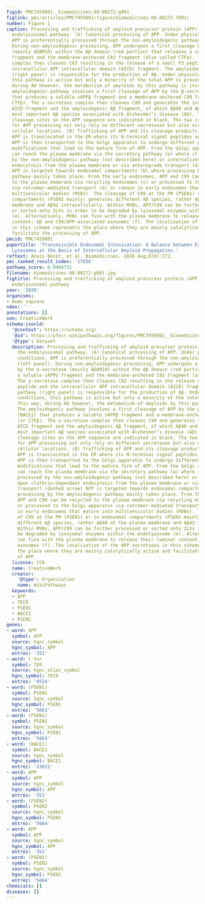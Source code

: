 ```yaml
---
figid: PMC7459801__biomedicines-08-00272-g001
figlink: pmc/articles/PMC7459801/figure/biomedicines-08-00272-f001/
number: Figure 1
caption: Processing and trafficking of amyloid precursor protein (APP) through the
  endolysosomal pathway. (A) Canonical processing of APP. Under physiological conditions,
  APP is preferentially processed through the non-amyloidogenic pathway (left panel).
  During non-amyloidogenic processing, APP undergoes a first cleavage by the α-secretase
  (mainly ADAM10) within the Aβ domain (red portion) that releases a soluble sAPPα
  fragment and the membrane-anchored C83 fragment (also called CTFα). The γ-secretase
  complex then cleaves C83 resulting in the release of a small P3 peptide and the
  intracellular APP intracellular domain (AICD) fragment. The amyloidogenic pathway
  (right panel) is responsible for the production of Aβ. Under physiological conditions,
  this pathway is active but only a minority of the total APP is processed this way,
  during AD however, the metabolism of amyloids by this pathway is increased. The
  amyloidogenic pathway involves a first cleavage of APP by the β-secretase (BACE1)
  that produces a soluble sAPPβ fragment and a membrane-anchored C99 fragment (or
  CTFβ). The γ-secretase complex then cleaves C99 and generates the intracellular
  AICD fragment and the amyloidogenic Aβ fragment, of which Aβ40 and Aβ42 are the
  most important Aβ species associated with Alzheimer’s disease (AD). The distinct
  cleavage sites on the APP sequence are indicated in black. The two canonical pathways
  for APP processing not only rely on different secretases but also occur at distinct
  cellular locations. (B) Trafficking of APP and its cleavage products. After synthesis,
  APP is translocated in the ER where its N-terminal signal peptides are cleaved.
  APP is then transported to the Golgi apparatus to undergo different post-translational
  modifications that lead to the mature form of APP. From the Golgi apparatus, APP
  can reach the plasma membrane via the secretory pathway (a) where it is either processed
  by the non-amyloidogenic pathway (not described here) or internalized. Upon clathrin-dependent
  endocytosis from the plasma membrane or via anterograde transport (dashed arrow)
  APP is targeted towards endosomal compartments (b) where processing by the amyloidogenic
  pathway mainly takes place. From the early endosomes, APP and C99 can be recycled
  to the plasma membrane via recycling endosomes (c) or processed to the Golgi apparatus
  via retromer-mediated transport (d) or remain in early endosomes that mature into
  multivesicular bodies (MVBs). The cleavage of C99 at the PM (PSEN1) or in endosomal
  compartments (PSEN2 mainly) generates different Aβ species, rather Aβ40 at the plasma
  membrane and Aβ42 intracellularly. Within MVBs, APP/C99 can be further processed
  or sorted onto ILVs in order to be degraded by lysosomal enzymes within the endolysosome
  (e). Alternatively, MVBs can fuse with the plasma membrane to release their luminal
  content; Aβ and C99/APP-associated exosomes (f). The localization of the APP secretases
  in this scheme represents the place where they are mainly catalytically active and
  facilitate the processing of APP.
pmcid: PMC7459801
papertitle: 'Transmissible Endosomal Intoxication: A Balance between Exosomes and
  Lysosomes at the Basis of Intercellular Amyloid Propagation.'
reftext: Anaïs Bécot, et al. Biomedicines. 2020 Aug;8(8):272.
pmc_ranked_result_index: '17656'
pathway_score: 0.9466731
filename: biomedicines-08-00272-g001.jpg
figtitle: Processing and trafficking of amyloid precursor protein (APP) through the
  endolysosomal pathway
year: '2020'
organisms:
- Homo sapiens
ndex: ''
annotations: []
seo: CreativeWork
schema-jsonld:
  '@context': https://schema.org/
  '@id': https://pfocr.wikipathways.org/figures/PMC7459801__biomedicines-08-00272-g001.html
  '@type': Dataset
  description: Processing and trafficking of amyloid precursor protein (APP) through
    the endolysosomal pathway. (A) Canonical processing of APP. Under physiological
    conditions, APP is preferentially processed through the non-amyloidogenic pathway
    (left panel). During non-amyloidogenic processing, APP undergoes a first cleavage
    by the α-secretase (mainly ADAM10) within the Aβ domain (red portion) that releases
    a soluble sAPPα fragment and the membrane-anchored C83 fragment (also called CTFα).
    The γ-secretase complex then cleaves C83 resulting in the release of a small P3
    peptide and the intracellular APP intracellular domain (AICD) fragment. The amyloidogenic
    pathway (right panel) is responsible for the production of Aβ. Under physiological
    conditions, this pathway is active but only a minority of the total APP is processed
    this way, during AD however, the metabolism of amyloids by this pathway is increased.
    The amyloidogenic pathway involves a first cleavage of APP by the β-secretase
    (BACE1) that produces a soluble sAPPβ fragment and a membrane-anchored C99 fragment
    (or CTFβ). The γ-secretase complex then cleaves C99 and generates the intracellular
    AICD fragment and the amyloidogenic Aβ fragment, of which Aβ40 and Aβ42 are the
    most important Aβ species associated with Alzheimer’s disease (AD). The distinct
    cleavage sites on the APP sequence are indicated in black. The two canonical pathways
    for APP processing not only rely on different secretases but also occur at distinct
    cellular locations. (B) Trafficking of APP and its cleavage products. After synthesis,
    APP is translocated in the ER where its N-terminal signal peptides are cleaved.
    APP is then transported to the Golgi apparatus to undergo different post-translational
    modifications that lead to the mature form of APP. From the Golgi apparatus, APP
    can reach the plasma membrane via the secretory pathway (a) where it is either
    processed by the non-amyloidogenic pathway (not described here) or internalized.
    Upon clathrin-dependent endocytosis from the plasma membrane or via anterograde
    transport (dashed arrow) APP is targeted towards endosomal compartments (b) where
    processing by the amyloidogenic pathway mainly takes place. From the early endosomes,
    APP and C99 can be recycled to the plasma membrane via recycling endosomes (c)
    or processed to the Golgi apparatus via retromer-mediated transport (d) or remain
    in early endosomes that mature into multivesicular bodies (MVBs). The cleavage
    of C99 at the PM (PSEN1) or in endosomal compartments (PSEN2 mainly) generates
    different Aβ species, rather Aβ40 at the plasma membrane and Aβ42 intracellularly.
    Within MVBs, APP/C99 can be further processed or sorted onto ILVs in order to
    be degraded by lysosomal enzymes within the endolysosome (e). Alternatively, MVBs
    can fuse with the plasma membrane to release their luminal content; Aβ and C99/APP-associated
    exosomes (f). The localization of the APP secretases in this scheme represents
    the place where they are mainly catalytically active and facilitate the processing
    of APP.
  license: CC0
  name: CreativeWork
  creator:
    '@type': Organization
    name: WikiPathways
  keywords:
  - APP
  - TECR
  - PSEN1
  - BACE1
  - PSEN2
genes:
- word: APP
  symbol: APP
  source: hgnc_symbol
  hgnc_symbol: APP
  entrez: '351'
- word: C-ter
  symbol: TER
  source: hgnc_alias_symbol
  hgnc_symbol: TECR
  entrez: '9524'
- word: (PSEN1)
  symbol: PSEN1
  source: hgnc_symbol
  hgnc_symbol: PSEN1
  entrez: '5663'
- word: (PSEN1)
  symbol: PSEN1
  source: hgnc_symbol
  hgnc_symbol: PSEN1
  entrez: '5663'
- word: (BACE1)
  symbol: BACE1
  source: hgnc_symbol
  hgnc_symbol: BACE1
  entrez: '23621'
- word: APP
  symbol: APP
  source: hgnc_symbol
  hgnc_symbol: APP
  entrez: '351'
- word: (PSEN2)
  symbol: PSEN2
  source: hgnc_symbol
  hgnc_symbol: PSEN2
  entrez: '5664'
- word: АPP
  symbol: APP
  source: hgnc_symbol
  hgnc_symbol: APP
  entrez: '351'
- word: (PSEN2)
  symbol: PSEN2
  source: hgnc_symbol
  hgnc_symbol: PSEN2
  entrez: '5664'
chemicals: []
diseases: []
---
```

